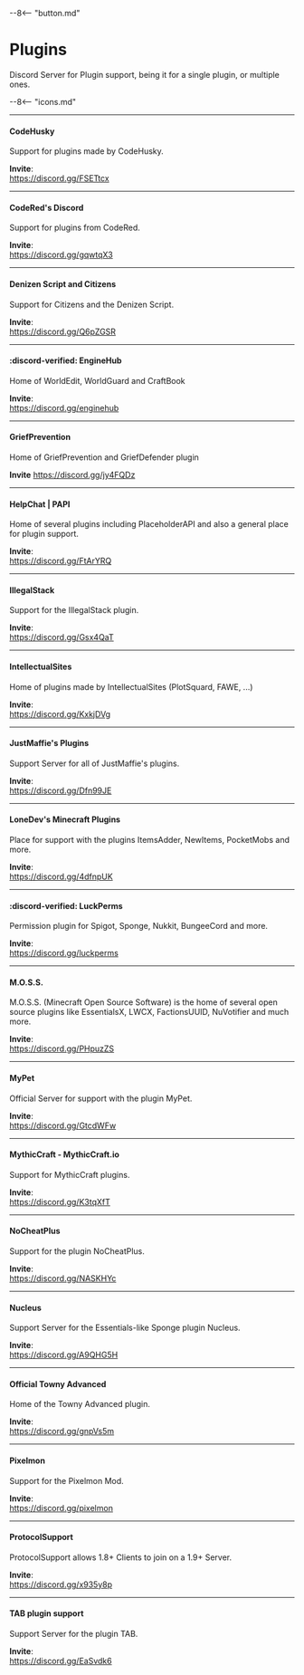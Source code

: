 --8<-- "button.md"

# Plugins
Discord Server for Plugin support, being it for a single plugin, or multiple ones.

--8<-- "icons.md"

----
#### CodeHusky
Support for plugins made by CodeHusky.

**Invite**:  
https://discord.gg/FSETtcx

----
#### CodeRed's Discord
Support for plugins from CodeRed.

**Invite**:  
https://discord.gg/gqwtqX3

----
#### Denizen Script and Citizens
Support for Citizens and the Denizen Script.

**Invite**:  
https://discord.gg/Q6pZGSR

----
#### :discord-verified: EngineHub
Home of WorldEdit, WorldGuard and CraftBook

**Invite**:  
https://discord.gg/enginehub

----
#### GriefPrevention
Home of GriefPrevention and GriefDefender plugin

**Invite**
https://discord.gg/jy4FQDz

----
#### HelpChat | PAPI
Home of several plugins including PlaceholderAPI and also a general place for plugin support.

**Invite**:  
https://discord.gg/FtArYRQ

----
#### IllegalStack
Support for the IllegalStack plugin.

**Invite**:  
https://discord.gg/Gsx4QaT

----
#### IntellectualSites
Home of plugins made by IntellectualSites (PlotSquard, FAWE, ...)

**Invite**:  
https://discord.gg/KxkjDVg

----
#### JustMaffie's Plugins
Support Server for all of JustMaffie's plugins.

**Invite**:  
https://discord.gg/Dfn99JE

----
#### LoneDev's Minecraft Plugins
Place for support with the plugins ItemsAdder, NewItems, PocketMobs and more.

**Invite**:  
https://discord.gg/4dfnpUK

----
#### :discord-verified: LuckPerms
Permission plugin for Spigot, Sponge, Nukkit, BungeeCord and more.

**Invite**:  
https://discord.gg/luckperms

----
#### M.O.S.S.
M.O.S.S. (Minecraft Open Source Software) is the home of several open source plugins like EssentialsX, LWCX, FactionsUUID, NuVotifier and much more.

**Invite**:  
https://discord.gg/PHpuzZS

----
#### MyPet
Official Server for support with the plugin MyPet.

**Invite**:  
https://discord.gg/GtcdWFw

----
#### MythicCraft - MythicCraft.io
Support for MythicCraft plugins.

**Invite**:  
https://discord.gg/K3tqXfT

----
#### NoCheatPlus
Support for the plugin NoCheatPlus.

**Invite**:  
https://discord.gg/NASKHYc

----
#### Nucleus
Support Server for the Essentials-like Sponge plugin Nucleus.

**Invite**:  
https://discord.gg/A9QHG5H

----
#### Official Towny Advanced
Home of the Towny Advanced plugin.

**Invite**:  
https://discord.gg/gnpVs5m

----
#### Pixelmon
Support for the Pixelmon Mod.

**Invite**:  
https://discord.gg/pixelmon

----
#### ProtocolSupport
ProtocolSupport allows 1.8+ Clients to join on a 1.9+ Server.

**Invite**:  
https://discord.gg/x935y8p

----
#### TAB plugin support
Support Server for the plugin TAB.

**Invite**:  
https://discord.gg/EaSvdk6
